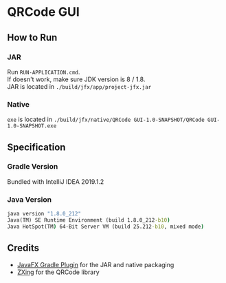 # QRCode GUI

## How to Run

### JAR

Run `RUN-APPLICATION.cmd`.  
If doesn't work, make sure JDK version is 8 / 1.8.  
JAR is located in `./build/jfx/app/project-jfx.jar`

### Native

`exe` is located in `./build/jfx/native/QRCode GUI-1.0-SNAPSHOT/QRCode GUI-1.0-SNAPSHOT.exe`

## Specification

### Gradle Version

Bundled with IntelliJ IDEA 2019.1.2

### Java Version

```cmd
java version "1.8.0_212"
Java(TM) SE Runtime Environment (build 1.8.0_212-b10)
Java HotSpot(TM) 64-Bit Server VM (build 25.212-b10, mixed mode)
```

## Credits

-   [JavaFX Gradle Plugin](https://github.com/FibreFoX/javafx-gradle-plugin) for the JAR and native packaging
-   [ZXing](https://github.com/zxing/zxing) for the QRCode library

